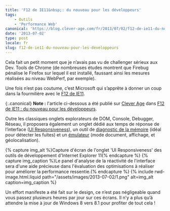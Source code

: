 ```yaml
---
title: 'F12 de IE11&nbsp;: du nouveau pour les développeurs'
tags:
    - Outils
    - 'Performance Web'
canonical: 'https://blog.clever-age.com/fr/2013/07/02/f12-de-ie11-du-nouveau-pour-les-developpeurs/'
date: '2013-07-02'
type: post
locale: fr
slug: f12-de-ie11-du-nouveau-pour-les-developpeurs
---
```


Cela fait un petit moment que je n’avais pas vu de challenger sérieux aux Dev. Tools de Chrome (de nombreuses études montrent que Firebug pénalise le Firefox sur lequel il est installé, faussant ainsi les mesures réalisées au niveau WebPerf, par exemple).

Une fois n’est pas coutume, c’est Microsoft qui s’apprête à donner un coup dans la fourmilière avec le [F12 de IE11](<http://msdn.microsoft.com/en-us/library/ie/bg182632(v=vs.85).aspx>).

<!-- more -->

{:.canonical}
**Note&nbsp;:** l'article ci-dessous a été publié sur [Clever Age](http://www.clever-age.com/fr/) dans [F12 de IE11&nbsp;: du nouveau pour les développeurs](https://blog.clever-age.com/fr/2013/07/02/f12-de-ie11-du-nouveau-pour-les-developpeurs/).

Outre les classiques onglets explorateurs de DOM, Console, Debugger, Réseau, il proposera également un onglet dédié aux temps de réponse de l’interface ([UI Responsiveness](<http://msdn.microsoft.com/en-us/library/ie/dn255009(v=vs.85).aspx>)), un outil de [diagnostic de la mémoire](<http://msdn.microsoft.com/en-us/library/ie/dn255003(v=vs.85).aspx>) (idéal pour détecter les fuites) et un [émulateur](<http://msdn.microsoft.com/en-us/library/ie/dn255001(v=vs.85).aspx>) (mode document, affichage, et géolocalisation).

{% capture img_alt %}Capture d'écran de l'onglet 'UI Responsiveness' des outils de développement d'Internet Explorer 11{% endcapture %}
{% capture img_caption %}Le panel d'analyse de la réactivité de l'interface sera d'une aide précieuse dans l'évaluation des optimisations à réaliser pour améliorer la performance ressentie.{% endcapture %}
{% include rwd-image.html.liquid
path="/assets/images/2013-07-02/1.png"
alt=img_alt
caption=img_caption
%}

Un effort manifeste a été fait sur le design, ce n’est pas négligeable quand vous passez plusieurs heures par jour sur ces écrans. Il n’y a plus qu’à attendre la mise à jour de Windows 8 vers 8.1 pour profiter de tout cela !
